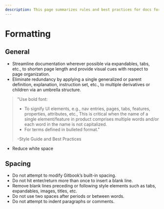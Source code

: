 ```yaml
---
description: This page summarizes rules and best practices for docs formatting
---
```


# Formatting

## General

* Streamline documentation wherever possible via expandables, tabs, etc., to shorten page length and provide visual cues with respect to page organization.
* Eliminate redundancy by applying a single generalized or parent definition, explanation, instruction set, etc., to multiple derivatives or children via an umbrella structure.

> "Use bold font:
>
> * To signify UI elements, e.g., nav entries, pages, tabs, features, properties, attributes, etc., This is critical when the name of a single element/feature in product comprises multiple words and/or each word in the name is not capitalized.&#x20;
> * For terms defined in bulleted format."
>
> \-Style Guide and Best Practices

* Reduce white space

## Spacing

* Do not attempt to modify Gitbook’s built-in spacing.
* Do not hit enter/return more than once to insert a blank line.
* Remove blank lines preceding or following style elements such as tabs, expandables, images, titles, etc.
* Do not use two spaces after periods or between words.
* Do not attempt to indent paragraphs or comments.
